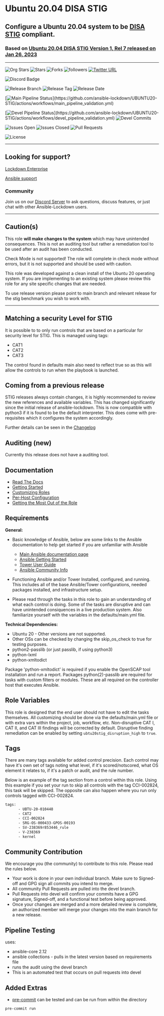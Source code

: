 # Ubuntu 20.04 DISA STIG

## Configure a Ubuntu 20.04 system to be [DISA STIG](https://public.cyber.mil/stigs/downloads/) compliant.

### Based on [ Ubuntu 20.04 DISA STIG Version 1, Rel 7 released on Jan 26, 2023 ](https://dl.dod.cyber.mil/wp-content/uploads/stigs/zip/U_CAN_Ubuntu_20-04_LTS_V1R7_STIG.zip)

---

![Org Stars](https://img.shields.io/github/stars/ansible-lockdown?label=Org%20Stars&style=social)
![Stars](https://img.shields.io/github/stars/ansible-lockdown/ubuntu20-stig?label=Repo%20Stars&style=social)
![Forks](https://img.shields.io/github/forks/ansible-lockdown/ubuntu20-stig?style=social)
![followers](https://img.shields.io/github/followers/ansible-lockdown?style=social)
[![Twitter URL](https://img.shields.io/twitter/url/https/twitter.com/AnsibleLockdown.svg?style=social&label=Follow%20%40AnsibleLockdown)](https://twitter.com/AnsibleLockdown)

![Discord Badge](https://img.shields.io/discord/925818806838919229?logo=discord)

![Release Branch](https://img.shields.io/badge/Release%20Branch-Main-brightgreen)
![Release Tag](https://img.shields.io/github/v/release/ansible-lockdown/UBUNTU20-STIG)
![Release Date](https://img.shields.io/github/release-date/ansible-lockdown/UBUNTU20-STIG)

[![Main Pipeline Status](https://github.com/ansible-lockdown/UBUNTU20-STIG/actions/workflows/main_pipeline_validation.yml/badge.svg?)](https://github.com/ansible-lockdown/UBUNTU20-STIG/actions/workflows/main_pipeline_validation.yml)

[![Devel Pipeline Status](https://github.com/ansible-lockdown/UBUNTU20-STIG/actions/workflows/devel_pipeline_validation.yml/badge.svg?)](https://github.com/ansible-lockdown/UBUNTU20-STIG/actions/workflows/devel_pipeline_validation.yml)
![Devel Commits](https://img.shields.io/github/commit-activity/m/ansible-lockdown/UBUNTU20-STIG/devel?color=dark%20green&label=Devel%20Branch%20Commits)

![Issues Open](https://img.shields.io/github/issues-raw/ansible-lockdown/UBUNTU20-STIG?label=Open%20Issues)
![Issues Closed](https://img.shields.io/github/issues-closed-raw/ansible-lockdown/UBUNTU20-STIG?label=Closed%20Issues&&color=success)
![Pull Requests](https://img.shields.io/github/issues-pr/ansible-lockdown/UBUNTU20-STIG?label=Pull%20Requests)

![License](https://img.shields.io/github/license/ansible-lockdown/UBUNTU20-STIG?label=License)

---

## Looking for support?

[Lockdown Enterprise](https://www.lockdownenterprise.com#GH_AL_UBUNTU20_stig)

[Ansible support](https://www.mindpointgroup.com/cybersecurity-products/ansible-counselor#GH_AL_UBUNTU20_stig)

### Community

Join us on our [Discord Server](https://www.lockdownenterprise.com/discord) to ask questions, discuss features, or just chat with other Ansible-Lockdown users.

---

## Caution(s)

This role **will make changes to the system** which may have unintended consequences. This is not an auditing tool but rather a remediation tool to be used after an audit has been conducted.

Check Mode is not supported! The role will complete in check mode without errors, but it is not supported and should be used with caution.

This role was developed against a clean install of the Ubuntu 20 operating system. If you are implementing to an existing system please review this role for any site specific changes that are needed.

To use release version please point to main branch and relevant release for the stig benchmark you wish to work with.

---

## Matching a security Level for STIG

It is possible to to only run controls that are based on a particular for security level for STIG.
This is managed using tags:

- CAT1
- CAT2
- CAT3

The control found in defaults main also need to reflect true so as this will allow the controls to run when the playbook is launched.

## Coming from a previous release

STIG releases always contain changes, it is highly recommended to review the new references and available variables. This has changed significantly since the initial release of ansible-lockdown.
This is now compatible with python3 if it is found to be the default interpreter. This does come with pre-requisites which it configures the system accordingly.

Further details can be seen in the [Changelog](./ChangeLog.md)

## Auditing (new)

Currently this release does not have a auditing tool.

## Documentation

- [Read The Docs](https://ansible-lockdown.readthedocs.io/en/latest/)
- [Getting Started](https://www.lockdownenterprise.com/docs/getting-started-with-lockdown#GH_AL_UBUNTU20_stig)
- [Customizing Roles](https://www.lockdownenterprise.com/docs/customizing-lockdown-enterprise#GH_AL_UBUNTU20_stig)
- [Per-Host Configuration](https://www.lockdownenterprise.com/docs/per-host-lockdown-enterprise-configuration#GH_AL_UBUNTU20_stig)
- [Getting the Most Out of the Role](https://www.lockdownenterprise.com/docs/get-the-most-out-of-lockdown-enterprise#GH_AL_UBUNTU20_stig)

## Requirements

**General:**

- Basic knowledge of Ansible, below are some links to the Ansible documentation to help get started if you are unfamiliar with Ansible

  - [Main Ansible documentation page](https://docs.ansible.com)
  - [Ansible Getting Started](https://docs.ansible.com/ansible/latest/user_guide/intro_getting_started.html)
  - [Tower User Guide](https://docs.ansible.com/ansible-tower/latest/html/userguide/index.html)
  - [Ansible Community Info](https://docs.ansible.com/ansible/latest/community/index.html)
- Functioning Ansible and/or Tower Installed, configured, and running. This includes all of the base Ansible/Tower configurations, needed packages installed, and infrastructure setup.
- Please read through the tasks in this role to gain an understanding of what each control is doing. Some of the tasks are disruptive and can have unintended consiquences in a live production system. Also familiarize yourself with the variables in the defaults/main.yml file.

**Technical Dependencies:**

- Ubuntu 20 - Other versions are not supported.
- Other OSs can be checked by changing the skip_os_check to true for testing purposes.
- python2-passlib (or just passlib, if using python3)
- python-lxml
- python-xmltodict

Package 'python-xmltodict' is required if you enable the OpenSCAP tool installation and run a report. Packages python(2)-passlib are required for tasks with custom filters or modules. These are all required on the controller host that executes Ansible.

## Role Variables

This role is designed that the end user should not have to edit the tasks themselves. All customizing should be done via the defaults/main.yml file or with extra vars within the project, job, workflow, etc. Non-disruptive CAT I, CAT II, and CAT III findings will be corrected by default. Disruptive finding remediation can be enabled by setting `ubtu20stig_disruption_high` to `true`.

## Tags

There are many tags available for added control precision. Each control may have it's own set of tags noting what level, if it's scored/notscored, what OS element it relates to, if it's a patch or audit, and the rule number.

Below is an example of the tag section from a control within this role. Using this example if you set your run to skip all controls with the tag CCI-002824, this task will be skipped. The opposite can also happen where you run only controls tagged with CCI-002824.

```sh
tags:
      - UBTU-20-010448
      - CAT2
      - CCI-002824
      - SRG-OS-000433-GPOS-00193
      - SV-238369r853446_rule
      - V-238369
      - kernel
```

## Community Contribution

We encourage you (the community) to contribute to this role. Please read the rules below.

- Your work is done in your own individual branch. Make sure to Signed-off and GPG sign all commits you intend to merge.
- All community Pull Requests are pulled into the devel branch.
- Pull Requests into devel will confirm your commits have a GPG signature, Signed-off, and a functional test before being approved.
- Once your changes are merged and a more detailed review is complete, an authorized member will merge your changes into the main branch for a new release.

## Pipeline Testing

uses:

- ansible-core 2.12
- ansible collections - pulls in the latest version based on requirements file
- runs the audit using the devel branch
- This is an automated test that occurs on pull requests into devel

## Added Extras

- [pre-commit](https://pre-commit.com) can be tested and can be run from within the directory

```sh
pre-commit run
```
